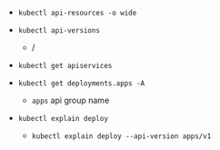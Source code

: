 + `kubectl api-resources -o wide`
+ `kubectl api-versions`
    + <group>/<version>
+ `kubectl get apiservices`

+ `kubectl get deployments.apps -A`
    + `apps` api group name

+ `kubectl explain deploy`
    + `kubectl explain deploy --api-version apps/v1`